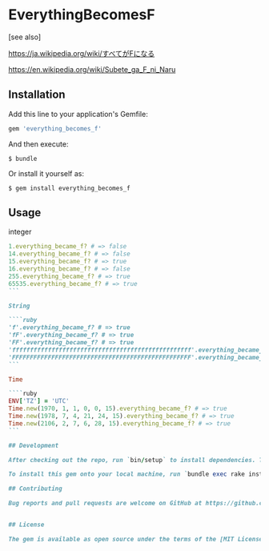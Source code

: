 # EverythingBecomesF

[see also]

https://ja.wikipedia.org/wiki/すべてがFになる

https://en.wikipedia.org/wiki/Subete_ga_F_ni_Naru

## Installation

Add this line to your application's Gemfile:

```ruby
gem 'everything_becomes_f'
```

And then execute:

    $ bundle

Or install it yourself as:

    $ gem install everything_becomes_f

## Usage

integer

````ruby
1.everything_became_f? # => false
14.everything_became_f? # => false
15.everything_became_f? # => true
16.everything_became_f? # => false
255.everything_became_f? # => true
65535.everything_became_f? # => true
```

String

````ruby
'f'.everything_became_f? # => true
'fF'.everything_became_f? # => true
'FF'.everything_became_f? # => true
'ffffffffffffffffffffffffffffffffffffffffffffffffff'.everything_became_f? # => true
'FFFFFFFFFFFFFFFFFFFFFFFFFFFFFFFFFFFFFFFFFFFFFFFFFF'.everything_became_f? # => true
```

Time

````ruby
ENV['TZ'] = 'UTC'
Time.new(1970, 1, 1, 0, 0, 15).everything_became_f? # => true
Time.new(1978, 7, 4, 21, 24, 15).everything_became_f? # => true
Time.new(2106, 2, 7, 6, 28, 15).everything_became_f? # => true
```

## Development

After checking out the repo, run `bin/setup` to install dependencies. Then, run `rake spec` to run the tests. You can also run `bin/console` for an interactive prompt that will allow you to experiment.

To install this gem onto your local machine, run `bundle exec rake install`. To release a new version, update the version number in `version.rb`, and then run `bundle exec rake release`, which will create a git tag for the version, push git commits and tags, and push the `.gem` file to [rubygems.org](https://rubygems.org).

## Contributing

Bug reports and pull requests are welcome on GitHub at https://github.com/[USERNAME]/everything_becomes_f. This project is intended to be a safe, welcoming space for collaboration, and contributors are expected to adhere to the [Contributor Covenant](contributor-covenant.org) code of conduct.


## License

The gem is available as open source under the terms of the [MIT License](http://opensource.org/licenses/MIT).

